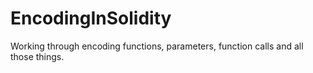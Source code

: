# EncodingInSolidity
Working through encoding functions, parameters, function calls and all those things.
